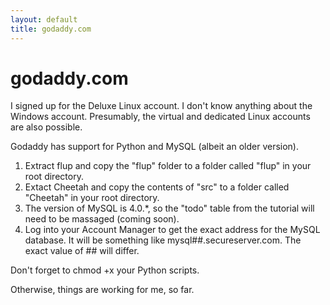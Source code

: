 ```yaml
---
layout: default
title: godaddy.com
---
```


# godaddy.com

I signed up for the Deluxe Linux account. I don't know anything about the Windows account. Presumably, the virtual and dedicated Linux accounts are also possible.

Godaddy has support for Python and MySQL (albeit an older version).

1) Extract flup and copy the "flup" folder to a folder called "flup" in your root directory.
2) Extact Cheetah and copy the contents of "src" to a folder called "Cheetah" in your root directory.
3) The version of MySQL is 4.0.*, so the "todo" table from the tutorial will need to be massaged (coming soon).
4) Log into your Account Manager to get the exact address for the MySQL database. It will be something like mysql##.secureserver.com. The exact value of ## will differ.  

Don't forget to chmod +x your Python scripts.  

Otherwise, things are working for me, so far.  

